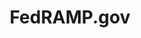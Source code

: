 ---
layout: home-new
body-class: home-new
permalink: /home-new/
title: FedRAMP.gov
hero-text: Securing Cloud Services Across the Federal Government
hero-secondary-text: The Federal Risk and Authorization Management Program (FedRAMP) provides a standardized approach to security authorizations for cloud services.
fed-authorize-header: FedRAMP Authorization Process
fed-authorize-text: If you have a Cloud Service Offering (CSO) that is in use by the federal government, you should be thinking about obtaining a FedRAMP authorization. Per an OMB memorandum, any cloud services that hold federal data must be FedRAMP authorized. There are two ways to authorize a cloud service through FedRAMP&#58; a Joint Authorization Board (JAB) provisional authorization (P-ATO), and through individual Agencies. Click within the below diagram to learn more.
marketplace-text: The FedRAMP Marketplace provides a searchable, sortable database of cloud offerings that have achieved a FedRAMP designation.
csp-header: Are you a CSP and donʼt know where to start?
csp-text: To get started with FedRAMP, CSPs interested in pursing an authorization should complete a CSP Information Form. Completing this form will trigger the FedRAMP Program Management Office (PMO) to set up an intake call to discuss your system and the best authorization strategy for you.
---